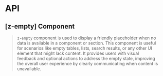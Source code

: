 # API

## [z-empty] <span class="api-type-label component">Component</span>

> `z-empty` component is used to display a friendly placeholder when no data is available in a component or section. This component is useful
for scenarios like empty tables, lists, search results, or any other UI element that might lack content. It provides users with visual
feedback and optional actions to address the empty state, improving the overall user experience by clearly communicating when content is
unavailable.
